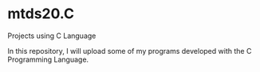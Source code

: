 # mtds20.C
Projects using C Language

In this repository, I will upload some of my programs developed with the C Programming Language.
